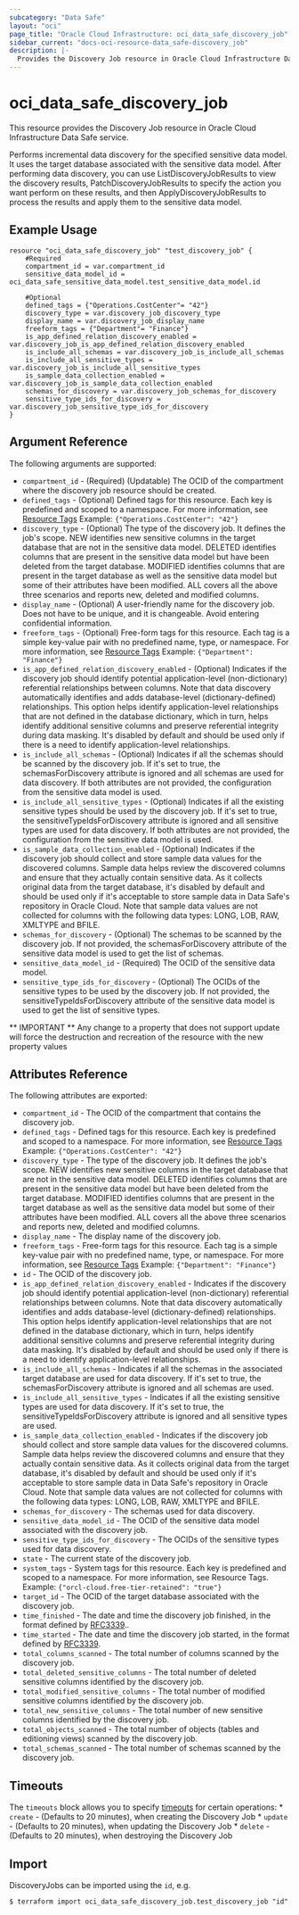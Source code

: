 ```yaml
---
subcategory: "Data Safe"
layout: "oci"
page_title: "Oracle Cloud Infrastructure: oci_data_safe_discovery_job"
sidebar_current: "docs-oci-resource-data_safe-discovery_job"
description: |-
  Provides the Discovery Job resource in Oracle Cloud Infrastructure Data Safe service
---
```


# oci_data_safe_discovery_job
This resource provides the Discovery Job resource in Oracle Cloud Infrastructure Data Safe service.

Performs incremental data discovery for the specified sensitive data model. It uses the target database associated
with the sensitive data model.
After performing data discovery, you can use ListDiscoveryJobResults to view the discovery results, PatchDiscoveryJobResults
to specify the action you want perform on these results, and then ApplyDiscoveryJobResults to process the results
and apply them to the sensitive data model.


## Example Usage

```hcl
resource "oci_data_safe_discovery_job" "test_discovery_job" {
	#Required
	compartment_id = var.compartment_id
	sensitive_data_model_id = oci_data_safe_sensitive_data_model.test_sensitive_data_model.id

	#Optional
	defined_tags = {"Operations.CostCenter"= "42"}
	discovery_type = var.discovery_job_discovery_type
	display_name = var.discovery_job_display_name
	freeform_tags = {"Department"= "Finance"}
	is_app_defined_relation_discovery_enabled = var.discovery_job_is_app_defined_relation_discovery_enabled
	is_include_all_schemas = var.discovery_job_is_include_all_schemas
	is_include_all_sensitive_types = var.discovery_job_is_include_all_sensitive_types
	is_sample_data_collection_enabled = var.discovery_job_is_sample_data_collection_enabled
	schemas_for_discovery = var.discovery_job_schemas_for_discovery
	sensitive_type_ids_for_discovery = var.discovery_job_sensitive_type_ids_for_discovery
}
```

## Argument Reference

The following arguments are supported:

* `compartment_id` - (Required) (Updatable) The OCID of the compartment where the discovery job resource should be created.
* `defined_tags` - (Optional) Defined tags for this resource. Each key is predefined and scoped to a namespace. For more information, see [Resource Tags](https://docs.cloud.oracle.com/iaas/Content/General/Concepts/resourcetags.htm)  Example: `{"Operations.CostCenter": "42"}` 
* `discovery_type` - (Optional) The type of the discovery job. It defines the job's scope. NEW identifies new sensitive columns in the target database that are not in the sensitive data model. DELETED identifies columns that are present in the sensitive data model but have been deleted from the target database. MODIFIED identifies columns that are present in the target database as well as the sensitive data model but some of their attributes have been modified. ALL covers all the above three scenarios and reports new, deleted and modified columns. 
* `display_name` - (Optional) A user-friendly name for the discovery job. Does not have to be unique, and it is changeable. Avoid entering confidential information.
* `freeform_tags` - (Optional) Free-form tags for this resource. Each tag is a simple key-value pair with no predefined name, type, or namespace. For more information, see [Resource Tags](https://docs.cloud.oracle.com/iaas/Content/General/Concepts/resourcetags.htm)  Example: `{"Department": "Finance"}` 
* `is_app_defined_relation_discovery_enabled` - (Optional) Indicates if the discovery job should identify potential application-level (non-dictionary) referential relationships between columns. Note that data discovery automatically identifies and adds database-level (dictionary-defined) relationships. This option helps identify application-level relationships that are not defined in the database dictionary, which in turn, helps identify additional sensitive columns and preserve referential integrity during data masking. It's disabled by default and should be used only if there is a need to identify application-level relationships. 
* `is_include_all_schemas` - (Optional) Indicates if all the schemas should be scanned by the discovery job. If it's set to true, the schemasForDiscovery attribute is ignored and all schemas are used for data discovery. If both attributes are not provided, the configuration from the sensitive data model is used. 
* `is_include_all_sensitive_types` - (Optional) Indicates if all the existing sensitive types should be used by the discovery job. If it's set to true, the sensitiveTypeIdsForDiscovery attribute is ignored and all sensitive types are used for data discovery. If both attributes are not provided, the configuration from the sensitive data model is used. 
* `is_sample_data_collection_enabled` - (Optional) Indicates if the discovery job should collect and store sample data values for the discovered columns. Sample data helps review the discovered columns and ensure that they actually contain sensitive data. As it collects original data from the target database, it's disabled by default and should be used only if it's acceptable to store sample data in Data Safe's repository in Oracle Cloud. Note that sample data values are not collected for columns with the following data types: LONG, LOB, RAW, XMLTYPE and BFILE. 
* `schemas_for_discovery` - (Optional) The schemas to be scanned by the discovery job. If not provided, the schemasForDiscovery attribute of the sensitive data model is used to get the list of schemas. 
* `sensitive_data_model_id` - (Required) The OCID of the sensitive data model.
* `sensitive_type_ids_for_discovery` - (Optional) The OCIDs of the sensitive types to be used by the discovery job. If not provided, the sensitiveTypeIdsForDiscovery attribute of the sensitive data model is used to get the list of sensitive types. 


** IMPORTANT **
Any change to a property that does not support update will force the destruction and recreation of the resource with the new property values

## Attributes Reference

The following attributes are exported:

* `compartment_id` - The OCID of the compartment that contains the discovery job.
* `defined_tags` - Defined tags for this resource. Each key is predefined and scoped to a namespace. For more information, see [Resource Tags](https://docs.cloud.oracle.com/iaas/Content/General/Concepts/resourcetags.htm)  Example: `{"Operations.CostCenter": "42"}` 
* `discovery_type` - The type of the discovery job. It defines the job's scope. NEW identifies new sensitive columns in the target database that are not in the sensitive data model. DELETED identifies columns that are present in the sensitive data model but have been deleted from the target database. MODIFIED identifies columns that are present in the target database as well as the sensitive data model but some of their attributes have been modified. ALL covers all the above three scenarios and reports new, deleted and modified columns. 
* `display_name` - The display name of the discovery job.
* `freeform_tags` - Free-form tags for this resource. Each tag is a simple key-value pair with no predefined name, type, or namespace. For more information, see [Resource Tags](https://docs.cloud.oracle.com/iaas/Content/General/Concepts/resourcetags.htm)  Example: `{"Department": "Finance"}` 
* `id` - The OCID of the discovery job.
* `is_app_defined_relation_discovery_enabled` - Indicates if the discovery job should identify potential application-level (non-dictionary) referential relationships between columns. Note that data discovery automatically identifies and adds database-level (dictionary-defined) relationships. This option helps identify application-level relationships that are not defined in the database dictionary, which in turn, helps identify additional sensitive columns and preserve referential integrity during data masking. It's disabled by default and should be used only if there is a need to identify application-level relationships. 
* `is_include_all_schemas` - Indicates if all the schemas in the associated target database are used for data discovery. If it's set to true, the schemasForDiscovery attribute is ignored and all schemas are used. 
* `is_include_all_sensitive_types` - Indicates if all the existing sensitive types are used for data discovery. If it's set to true, the sensitiveTypeIdsForDiscovery attribute is ignored and all sensitive types are used. 
* `is_sample_data_collection_enabled` - Indicates if the discovery job should collect and store sample data values for the discovered columns. Sample data helps review the discovered columns and ensure that they actually contain sensitive data. As it collects original data from the target database, it's disabled by default and should be used only if it's acceptable to store sample data in Data Safe's repository in Oracle Cloud. Note that sample data values are not collected for columns with the following data types: LONG, LOB, RAW, XMLTYPE and BFILE. 
* `schemas_for_discovery` - The schemas used for data discovery.
* `sensitive_data_model_id` - The OCID of the sensitive data model associated with the discovery job.
* `sensitive_type_ids_for_discovery` - The OCIDs of the sensitive types used for data discovery.
* `state` - The current state of the discovery job.
* `system_tags` - System tags for this resource. Each key is predefined and scoped to a namespace. For more information, see Resource Tags. Example: `{"orcl-cloud.free-tier-retained": "true"}` 
* `target_id` - The OCID of the target database associated with the discovery job.
* `time_finished` - The date and time the discovery job finished, in the format defined by [RFC3339](https://tools.ietf.org/html/rfc3339)..
* `time_started` - The date and time the discovery job started, in the format defined by [RFC3339](https://tools.ietf.org/html/rfc3339).
* `total_columns_scanned` - The total number of columns scanned by the discovery job.
* `total_deleted_sensitive_columns` - The total number of deleted sensitive columns identified by the discovery job.
* `total_modified_sensitive_columns` - The total number of modified sensitive columns identified by the discovery job.
* `total_new_sensitive_columns` - The total number of new sensitive columns identified by the discovery job.
* `total_objects_scanned` - The total number of objects (tables and editioning views) scanned by the discovery job.
* `total_schemas_scanned` - The total number of schemas scanned by the discovery job.

## Timeouts

The `timeouts` block allows you to specify [timeouts](https://registry.terraform.io/providers/oracle/oci/latest/docs/guides/changing_timeouts) for certain operations:
	* `create` - (Defaults to 20 minutes), when creating the Discovery Job
	* `update` - (Defaults to 20 minutes), when updating the Discovery Job
	* `delete` - (Defaults to 20 minutes), when destroying the Discovery Job


## Import

DiscoveryJobs can be imported using the `id`, e.g.

```
$ terraform import oci_data_safe_discovery_job.test_discovery_job "id"
```

